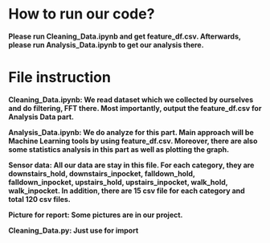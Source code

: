 # **How to run our code?** 

**Please run Cleaning_Data.ipynb and get feature_df.csv. Afterwards, please run Analysis_Data.ipynb to get our analysis there.**

# **File instruction**

**Cleaning_Data.ipynb: We read dataset which we collected by ourselves and do filtering, FFT there. Most importantly, output the feature_df.csv for Analysis Data part.**

**Analysis_Data.ipynb: We do analyze for this part. Main approach will be Machine Learning tools by using feature_df.csv. Moreover, there are also some statistics analysis in this part as well as plotting the graph.**

**Sensor data: All our data are stay in this file. For each category, they are downstairs_hold, downstairs_inpocket, falldown_hold, falldown_inpocket, upstairs_hold, upstairs_inpocket, walk_hold, walk_inpocket. In addition, there are 15 csv file for each category and total 120 csv files.**

**Picture for report: Some pictures are in our project.**

**Cleaning_Data.py: Just use for import**
